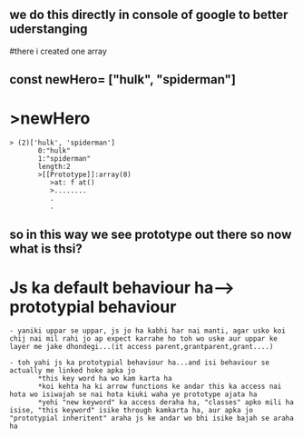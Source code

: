## we do this directly in console of google to better uderstanging
#there i created one array
## const newHero= ["hulk", "spiderman"]
# >newHero
    > (2)['hulk', 'spiderman']
           0:"hulk"
           1:"spiderman"
           length:2
           >[[Prototype]]:array(0)
              >at: f at()
              >........
              .
              .
## so in this way we see prototype out there so now what is thsi?
#  Js ka default behaviour ha--> prototypial behaviour
    - yaniki uppar se uppar, js jo ha kabhi har nai manti, agar usko koi chij nai mil rahi jo ap expect karrahe ho toh wo uske aur uppar ke   layer me jake dhondegi...(it access parent,grantparent,grant....)

    - toh yahi js ka prototypial behaviour ha...and isi behaviour se actually me linked hoke apka jo 
           *this key word ha wo kam karta ha
           *koi kehta ha ki arrow functions ke andar this ka access nai hota wo isiwajah se nai hota kiuki waha ye prototype ajata ha
           *yehi "new keyword" ka access deraha ha, "classes" apko mili ha isise, "this keyword" isike through kamkarta ha, aur apka jo "prototypial inheritent" araha js ke andar wo bhi isike bajah se araha ha

